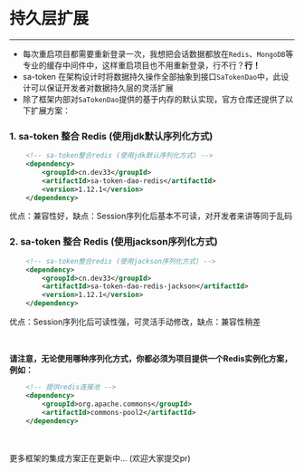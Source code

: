 # 持久层扩展
--- 
- 每次重启项目都需要重新登录一次，我想把会话数据都放在`Redis`、`MongoDB`等专业的缓存中间件中，这样重启项目也不用重新登录，行不行？**行！**
- sa-token 在架构设计时将数据持久操作全部抽象到接口`SaTokenDao`中，此设计可以保证开发者对数据持久层的灵活扩展
- 除了框架内部对`SaTokenDao`提供的基于内存的默认实现，官方仓库还提供了以下扩展方案：


### 1. sa-token 整合 Redis (使用jdk默认序列化方式)
``` xml 
	<!-- sa-token整合redis (使用jdk默认序列化方式) -->
	<dependency>
		<groupId>cn.dev33</groupId>
		<artifactId>sa-token-dao-redis</artifactId>
		<version>1.12.1</version>
	</dependency>
```
优点：兼容性好，缺点：Session序列化后基本不可读，对开发者来讲等同于乱码


### 2. sa-token 整合 Redis (使用jackson序列化方式)
``` xml 
	<!-- sa-token整合redis (使用jackson序列化方式) -->
	<dependency>
		<groupId>cn.dev33</groupId>
		<artifactId>sa-token-dao-redis-jackson</artifactId>
		<version>1.12.1</version>
	</dependency>
```
优点：Session序列化后可读性强，可灵活手动修改，缺点：兼容性稍差


<br>

**请注意，无论使用哪种序列化方式，你都必须为项目提供一个Redis实例化方案，例如：**
``` xml
	<!-- 提供redis连接池 -->
	<dependency>
		<groupId>org.apache.commons</groupId>
		<artifactId>commons-pool2</artifactId>
	</dependency>
```


<br><br>
更多框架的集成方案正在更新中... (欢迎大家提交pr)



